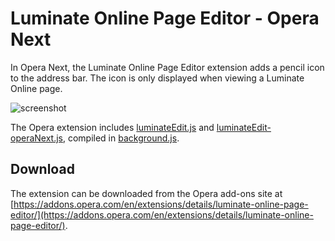 Luminate Online Page Editor - Opera Next
========================================

In Opera Next, the Luminate Online Page Editor extension adds a pencil icon to the address bar. The icon is only 
displayed when viewing a Luminate Online page.

![screenshot](https://raw.github.com/noahcooper/luminateEdit/master/opera-next/screenshot.png "Opera Next Screenshot")

The Opera extension includes 
[luminateEdit.js](https://github.com/noahcooper/luminateEdit/blob/master/shared/src/luminateEdit.js) and 
[luminateEdit-operaNext.js](https://github.com/noahcooper/luminateEdit/blob/master/opera-next/src/luminateEdit-operaNext.js), 
compiled in [background.js](https://github.com/noahcooper/luminateEdit/blob/master/opera-next/src/background.js).

Download
--------

The extension can be downloaded from the Opera add-ons site at 
[https://addons.opera.com/en/extensions/details/luminate-online-page-editor/](https://addons.opera.com/en/extensions/details/luminate-online-page-editor/).